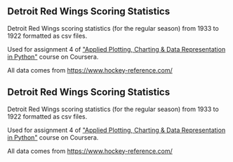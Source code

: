 ## Detroit Red Wings Scoring Statistics

Detroit Red Wings scoring statistics (for the regular season) from 1933 to 1922 formatted as csv files.

Used for assignment 4 of
["Applied Plotting, Charting & Data Representation in Python"](https://www.coursera.org/learn/python-plotting) course on Coursera.

All data comes from https://www.hockey-reference.com/
## Detroit Red Wings Scoring Statistics

Detroit Red Wings scoring statistics (for the regular season) from 1933 to 1922 formatted as csv files.

Used for assignment 4 of
["Applied Plotting, Charting & Data Representation in Python"](https://www.coursera.org/learn/python-plotting) course on Coursera.

All data comes from https://www.hockey-reference.com/
